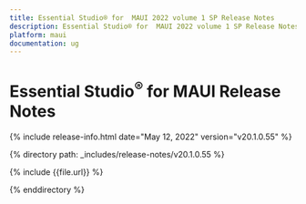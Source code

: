 ```yaml
---
title: Essential Studio® for  MAUI 2022 volume 1 SP Release Notes  
description: Essential Studio® for  MAUI 2022 volume 1 SP Release Notes 
platform: maui
documentation: ug
---
```


# Essential Studio<sup>®</sup> for  MAUI Release Notes  

{% include release-info.html date="May 12, 2022"  version="v20.1.0.55" %} 

{% directory path: _includes/release-notes/v20.1.0.55 %}

{% include {{file.url}} %}

{% enddirectory %}